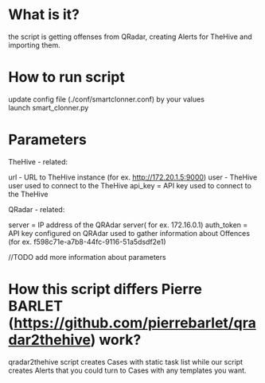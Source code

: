 # What is it?
the script is getting offenses from QRadar, creating Alerts for TheHive and importing them.

# How to run script
update config file (./conf/smartclonner.conf) by your values<br/>
launch smart_clonner.py

# Parameters

TheHive - related:

url - URL to TheHive instance (for ex. http://172.20.1.5:9000)
user - TheHive user used to connect to the TheHive
api_key = API key used to connect to the TheHive

QRadar - related:

server = IP address of the QRAdar server( for ex. 172.16.0.1)
auth_token = API key configured on QRAdar used to gather information about Offences (for ex. f598c71e-a7b8-44fc-9116-51a5dsdf2e1)

//TODO add more information about parameters

# How this script differs Pierre BARLET (https://github.com/pierrebarlet/qradar2thehive) work?
qradar2thehive script creates Cases with static task list while our script creates Alerts that you could turn to Cases with any templates you want.